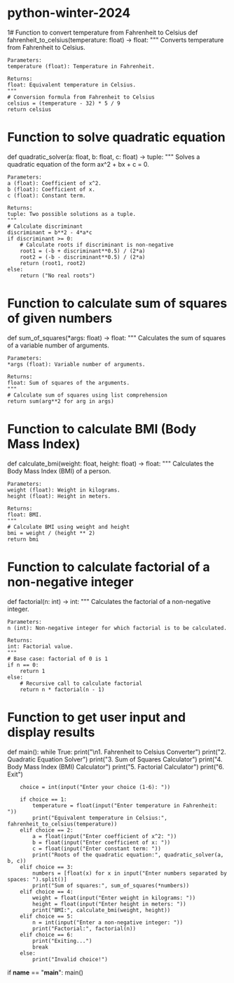 # python-winter-2024

1# Function to convert temperature from Fahrenheit to Celsius
def fahrenheit_to_celsius(temperature: float) -> float:
    """
    Converts temperature from Fahrenheit to Celsius.

    Parameters:
    temperature (float): Temperature in Fahrenheit.

    Returns:
    float: Equivalent temperature in Celsius.
    """
    # Conversion formula from Fahrenheit to Celsius
    celsius = (temperature - 32) * 5 / 9
    return celsius

# Function to solve quadratic equation
def quadratic_solver(a: float, b: float, c: float) -> tuple:
    """
    Solves a quadratic equation of the form ax^2 + bx + c = 0.

    Parameters:
    a (float): Coefficient of x^2.
    b (float): Coefficient of x.
    c (float): Constant term.

    Returns:
    tuple: Two possible solutions as a tuple.
    """
    # Calculate discriminant
    discriminant = b**2 - 4*a*c
    if discriminant >= 0:
        # Calculate roots if discriminant is non-negative
        root1 = (-b + discriminant**0.5) / (2*a)
        root2 = (-b - discriminant**0.5) / (2*a)
        return (root1, root2)
    else:
        return ("No real roots")

# Function to calculate sum of squares of given numbers
def sum_of_squares(*args: float) -> float:
    """
    Calculates the sum of squares of a variable number of arguments.

    Parameters:
    *args (float): Variable number of arguments.

    Returns:
    float: Sum of squares of the arguments.
    """
    # Calculate sum of squares using list comprehension
    return sum(arg**2 for arg in args)

# Function to calculate BMI (Body Mass Index)
def calculate_bmi(weight: float, height: float) -> float:
    """
    Calculates the Body Mass Index (BMI) of a person.

    Parameters:
    weight (float): Weight in kilograms.
    height (float): Height in meters.

    Returns:
    float: BMI.
    """
    # Calculate BMI using weight and height
    bmi = weight / (height ** 2)
    return bmi

# Function to calculate factorial of a non-negative integer
def factorial(n: int) -> int:
    """
    Calculates the factorial of a non-negative integer.

    Parameters:
    n (int): Non-negative integer for which factorial is to be calculated.

    Returns:
    int: Factorial value.
    """
    # Base case: factorial of 0 is 1
    if n == 0:
        return 1
    else:
        # Recursive call to calculate factorial
        return n * factorial(n - 1)

# Function to get user input and display results
def main():
    while True:
        print("\n1. Fahrenheit to Celsius Converter")
        print("2. Quadratic Equation Solver")
        print("3. Sum of Squares Calculator")
        print("4. Body Mass Index (BMI) Calculator")
        print("5. Factorial Calculator")
        print("6. Exit")

        choice = int(input("Enter your choice (1-6): "))

        if choice == 1:
            temperature = float(input("Enter temperature in Fahrenheit: "))
            print("Equivalent temperature in Celsius:", fahrenheit_to_celsius(temperature))
        elif choice == 2:
            a = float(input("Enter coefficient of x^2: "))
            b = float(input("Enter coefficient of x: "))
            c = float(input("Enter constant term: "))
            print("Roots of the quadratic equation:", quadratic_solver(a, b, c))
        elif choice == 3:
            numbers = [float(x) for x in input("Enter numbers separated by spaces: ").split()]
            print("Sum of squares:", sum_of_squares(*numbers))
        elif choice == 4:
            weight = float(input("Enter weight in kilograms: "))
            height = float(input("Enter height in meters: "))
            print("BMI:", calculate_bmi(weight, height))
        elif choice == 5:
            n = int(input("Enter a non-negative integer: "))
            print("Factorial:", factorial(n))
        elif choice == 6:
            print("Exiting...")
            break
        else:
            print("Invalid choice!")

if __name__ == "__main__":
    main()

